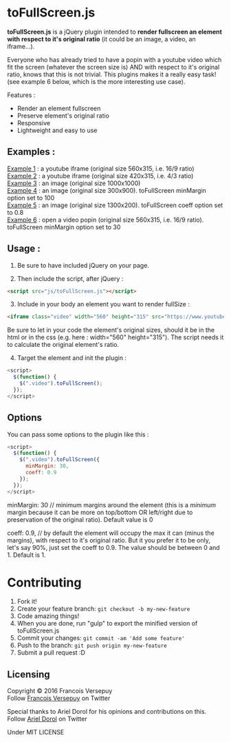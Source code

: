 # toFullScreen.js

**toFullScreen.js** is a jQuery plugin intended to **render fullscreen an element with respect to it's original ratio** (it could be an image, a video, an iframe...).

Everyone who has already tried to have a popin with a youtube video which fit the screen (whatever the screen size is) AND with respect to it's original ratio, knows that this is not trivial. This plugins makes it a really easy task! (see example 6 below, which is the more interesting use case).

Features :
* Render an element fullscreen
* Preserve element's original ratio
* Responsive
* Lightweight and easy to use

## Examples :

<a href="http://codepen.io/FrancoisV/pen/vLvQYV" target="_blank">Example 1</a> : a youtube iframe (original size 560x315, i.e. 16/9 ratio)  
<a href="http://codepen.io/FrancoisV/pen/JGweyZ" target="_blank">Example 2</a> : a youtube iframe (original size 420x315, i.e. 4/3 ratio)  
<a href="http://codepen.io/FrancoisV/pen/YwdKZe" target="_blank">Example 3</a> : an image (original size 1000x1000)  
<a href="http://codepen.io/FrancoisV/pen/LGMgLy" target="_blank">Example 4</a> : an image (original size 300x900). toFullScreen minMargin option set to 100  
<a href="http://codepen.io/FrancoisV/pen/qbLJLP" target="_blank">Example 5</a> : an image (original size 1300x200). toFullScreen coeff option set to 0.8  
<a href="http://codepen.io/FrancoisV/pen/OMrazP" target="_blank">Example 6</a> : open a video popin (original size 560x315, i.e. 16/9 ratio). toFullScreen minMargin option set to 30

## Usage :

1) Be sure to have included jQuery on your page.

2) Then include the script, after jQuery :
```html
<script src="js/toFullScreen.js"></script>
```

3) Include in your body an element you want to render fullSize :
```html
<iframe class="video" width="560" height="315" src="https://www.youtube.com/embed/IyTv_SR2uUo" frameborder="0" allowfullscreen></iframe>
```
Be sure to let in your code the element's original sizes, should it be in the html or in the css (e.g. here : width="560" height="315"). The script needs it to calculate the original element's ratio.

4) Target the element and init the plugin :
```javascript
<script>
  $(function() {
    $(".video").toFullScreen();
  });
</script>
```

## Options

You can pass some options to the plugin like this :
```javascript
<script>
  $(function() {
    $(".video").toFullScreen({
      minMargin: 30,
      coeff: 0.9
    });
  });
</script>
```

minMargin: 30 // minimum margins around the element (this is a *minimum* margin because it can be more on top/bottom OR left/right due to preservation of the original ratio). Default value is 0

coeff: 0.9, // by default the element will occupy the max it can (minus the margins), with respect to it's original ratio. But it you prefer it to be only, let's say 90%, just set the coeff to 0.9. The value should be between 0 and 1. Default is 1.

# Contributing

1. Fork it!  
2. Create your feature branch: `git checkout -b my-new-feature`  
3. Code amazing things!  
4. When you are done, run "gulp" to export the minified version of toFullScreen.js  
3. Commit your changes: `git commit -am 'Add some feature'`  
4. Push to the branch: `git push origin my-new-feature`  
5. Submit a pull request :D

## Licensing

Copyright © 2016 Francois Versepuy  
Follow <a href="https://twitter.com/fanfan92" target="_blank">Francois Versepuy</a> on Twitter

Special thanks to Ariel Dorol for his opinions and contributions on this.  
Follow <a href="https://twitter.com/darkylmnx" target="_blank">Ariel Dorol</a> on Twitter

Under MIT LICENSE
